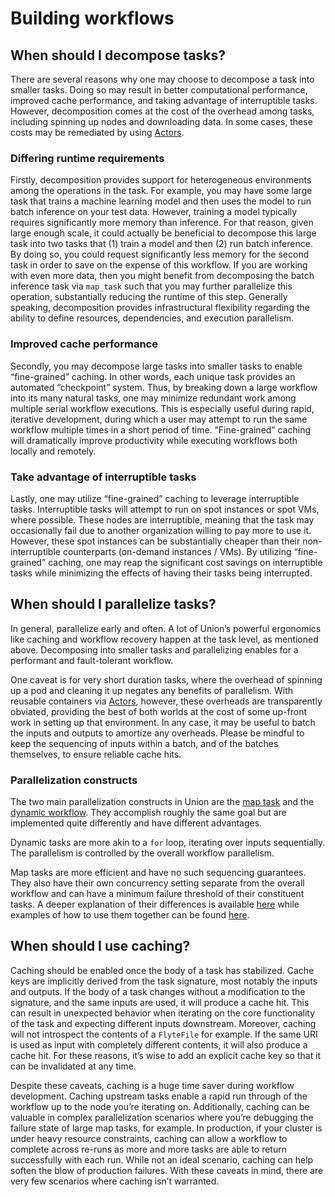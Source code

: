 # Building workflows

## When should I decompose tasks?

There are several reasons why one may choose to decompose a task into smaller tasks.
Doing so may result in better computational performance, improved cache performance, and taking advantage of interruptible tasks.
However, decomposition comes at the cost of the overhead among tasks, including spinning up nodes and downloading data.
In some cases, these costs may be remediated by using [Actors](../core-concepts/actors/index.md).


### Differing runtime requirements

Firstly, decomposition provides support for heterogeneous environments among the operations in the task.
For example, you may have some large task that trains a machine learning model and then uses the model to run batch inference on your test data.
However, training a model typically requires significantly more memory than inference.
For that reason, given large enough scale, it could actually be beneficial to decompose this large task into two tasks that (1) train a model and then (2) run batch inference.
By doing so, you could request significantly less memory for the second task in order to save on the expense of this workflow.
If you are working with even more data, then you might benefit from decomposing the batch inference task via `map_task` such that you may further parallelize this operation, substantially reducing the runtime of this step.
Generally speaking, decomposition provides infrastructural flexibility regarding the ability to define resources, dependencies, and execution parallelism.


### Improved cache performance

Secondly, you may decompose large tasks into smaller tasks to enable “fine-grained” caching.
In other words, each unique task provides an automated “checkpoint” system.
Thus, by breaking down a large workflow into its many natural tasks, one may minimize redundant work among multiple serial workflow executions.
This is especially useful during rapid, iterative development, during which a user may attempt to run the same workflow multiple times in a short period of time.
“Fine-grained” caching will dramatically improve productivity while executing workflows both locally and remotely.


### Take advantage of interruptible tasks

Lastly, one may utilize “fine-grained” caching to leverage interruptible tasks.
Interruptible tasks will attempt to run on spot instances or spot VMs, where possible.
These nodes are interruptible, meaning that the task may occasionally fail due to another organization willing to pay more to use it.
However, these spot instances can be substantially cheaper than their non-interruptible counterparts (on-demand instances / VMs).
By utilizing “fine-grained” caching, one may reap the significant cost savings on interruptible tasks while minimizing the effects of having their tasks being interrupted.


## When should I parallelize tasks?

In general, parallelize early and often.
A lot of Union’s powerful ergonomics like caching and workflow recovery happen at the task level, as mentioned above.
Decomposing into smaller tasks and parallelizing enables for a performant and fault-tolerant workflow.

One caveat is for very short duration tasks, where the overhead of spinning up a pod and cleaning it up negates any benefits of parallelism.
With reusable containers via [Actors](../core-concepts/actors/index.md), however, these overheads are transparently obviated, providing the best of both worlds at the cost of some up-front work in setting up that environment.
In any case, it may be useful to batch the inputs and outputs to amortize any overheads.
Please be mindful to keep the sequencing of inputs within a batch, and of the batches themselves, to ensure reliable cache hits.


### Parallelization constructs

The two main parallelization constructs in Union are the [map task](../core-concepts/tasks/task-types.md#map-tasks) and the [dynamic workflow](../core-concepts/workflows/dynamic-workflows.md).
They accomplish roughly the same goal but are implemented quite differently and have different advantages.

Dynamic tasks are more akin to a `for` loop, iterating over inputs sequentially.
The parallelism is controlled by the overall workflow parallelism.

Map tasks are more efficient and have no such sequencing guarantees.
They also have their own concurrency setting separate from the overall workflow and can have a minimum failure threshold of their constituent tasks.
A deeper explanation of their differences is available [here]() while examples of how to use them together can be found [here]().


## When should I use caching?

Caching should be enabled once the body of a task has stabilized.
Cache keys are implicitly derived from the task signature, most notably the inputs and outputs.
If the body of a task changes without a modification to the signature, and the same inputs are used, it will produce a cache hit.
This can result in unexpected behavior when iterating on the core functionality of the task and expecting different inputs downstream.
Moreover, caching will not introspect the contents of a `FlyteFile` for example.
If the same URI is used as input with completely different contents, it will also produce a cache hit.
For these reasons, it’s wise to add an explicit cache key so that it can be invalidated at any time.

Despite these caveats, caching is a huge time saver during workflow development.
Caching upstream tasks enable a rapid run through of the workflow up to the node you’re iterating on.
Additionally, caching can be valuable in complex parallelization scenarios where you’re debugging the failure state of large map tasks, for example.
In production, if your cluster is under heavy resource constraints, caching can allow a workflow to complete across re-runs as more and more tasks are able to return successfully with each run.
While not an ideal scenario, caching can help soften the blow of production failures.
With these caveats in mind, there are very few scenarios where caching isn’t warranted.

